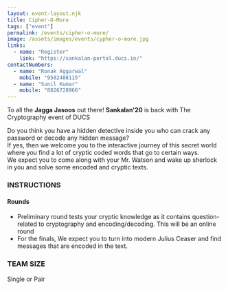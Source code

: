 ```yaml
---
layout: event-layout.njk
title: Cipher-O-More
tags: ["event"]
permalink: /events/cipher-o-more/
image: /assets/images/events/cypher-o-more.jpg
links:
  - name: "Register"
    link: "https://sankalan-portal.ducs.in/"
contactNumbers:
  - name: "Ronak Aggarwal"
    mobile: "9582408115"
  - name: "Sunil Kumar"
    mobile: "8826728966"
---
```


To all the <b>Jagga Jasoos</b> out there!
<b>Sankalan'20</b> is back with 
The Cryptography event of DUCS

Do you think you have a hidden detective inside you who can crack any password or decode
any hidden message?</br>
If yes, then we welcome you to the interactive journey of this secret world where you find a lot of
cryptic coded words that go to certain ways.</br>
We expect you to come along with your Mr. Watson and wake up sherlock in you and solve
some encoded and cryptic texts.</br>

### INSTRUCTIONS

#### Rounds
- Preliminary round tests your cryptic knowledge as it contains question-related to
cryptography and encoding/decoding. This will be an online round
- For the finals, We expect you to turn into modern Julius Ceaser and find messages that
are encoded in the text.

### TEAM SIZE
Single or Pair